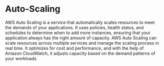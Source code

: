 # Auto-Scaling

AWS Auto Scaling is a service that automatically scales resources to meet the demands of your applications. It uses policies, health status, and schedules to determine when to add more instances, ensuring that your application always has the right amount of capacity. AWS Auto Scaling can scale resources across multiple services and manage the scaling process in real time. It optimizes for cost and performance, and with the help of Amazon CloudWatch, it adjusts capacity based on the demand patterns of your workloads.